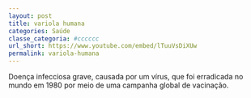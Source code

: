 ```yaml
---
layout: post
title: variola humana
categories: Saúde
classe_categoria: #cccccc
url_short: https://www.youtube.com/embed/lTuuVsDiXUw
permalink: variola-humana
---
```

Doença infecciosa grave, causada por um vírus, que foi erradicada no mundo em 1980 por meio de uma campanha global de vacinação.
